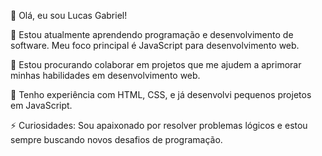 👋 Olá, eu sou Lucas Gabriel!

🌱 Estou atualmente aprendendo programação e desenvolvimento de software. Meu foco principal é JavaScript para desenvolvimento web.

💼 Estou procurando colaborar em projetos que me ajudem a aprimorar minhas habilidades em desenvolvimento web.

🔧 Tenho experiência com HTML, CSS, e já desenvolvi pequenos projetos em JavaScript.

⚡️ Curiosidades: Sou apaixonado por resolver problemas lógicos e estou sempre buscando novos desafios de programação.
